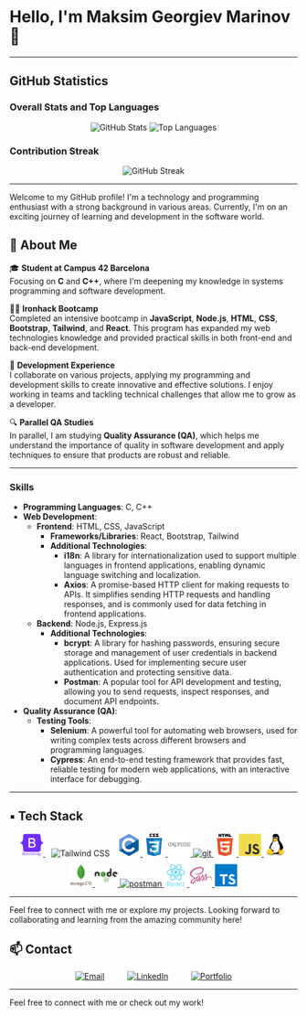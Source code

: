 # Hello, I'm Maksim Georgiev Marinov 👋

---

## GitHub Statistics   

### Overall Stats and Top Languages

<p align="center">
  <img src="https://github-readme-stats.vercel.app/api?username=mks1313&show_icons=true&hide_title=true&hide=prs&count_private=true&include_all_commits=true&bg_color=000000&text_color=ffffff&icon_color=00aaff&border_radius=10" alt="GitHub Stats" />
  <img src="https://github-readme-stats.vercel.app/api/top-langs/?username=mks1313&layout=compact&bg_color=000000&text_color=ffffff&border_radius=10" alt="Top Languages" />
</p>

### Contribution Streak

<p align="center">
  <img src="https://github-readme-streak-stats.herokuapp.com/?user=mks1313&background=000000&stroke=ffffff&ring=00aaff&fire=00aaff&currStreakNum=ffffff&currStreakLabel=00aaff&sideNums=ffffff&sideLabels=ffffff&dates=ffffff" alt="GitHub Streak" />
</p>

---

Welcome to my GitHub profile! I'm a technology and programming enthusiast with a strong background in various areas. Currently, I'm on an exciting journey of learning and development in the software world.

## 🚀 About Me

🎓 **Student at Campus 42 Barcelona**  
Focusing on **C** and **C++**, where I'm deepening my knowledge in systems programming and software development.

🧑‍💻 **Ironhack Bootcamp**  
Completed an intensive bootcamp in **JavaScript**, **Node.js**, **HTML**, **CSS**, **Bootstrap**, **Tailwind**, and **React**. This program has expanded my web technologies knowledge and provided practical skills in both front-end and back-end development.

🔧 **Development Experience**  
I collaborate on various projects, applying my programming and development skills to create innovative and effective solutions. I enjoy working in teams and tackling technical challenges that allow me to grow as a developer.

🔍 **Parallel QA Studies**  
In parallel, I am studying **Quality Assurance (QA)**, which helps me understand the importance of quality in software development and apply techniques to ensure that products are robust and reliable.

---

### Skills

- **Programming Languages**: C, C++
- **Web Development**:
  - **Frontend**: HTML, CSS, JavaScript
    - **Frameworks/Libraries**: React, Bootstrap, Tailwind
    - **Additional Technologies**:
      - **i18n**: A library for internationalization used to support multiple languages in frontend applications, enabling dynamic language switching and localization.
      - **Axios**: A promise-based HTTP client for making requests to APIs. It simplifies sending HTTP requests and handling responses, and is commonly used for data fetching in frontend applications.
  - **Backend**: Node.js, Express.js
    - **Additional Technologies**:
      - **bcrypt**: A library for hashing passwords, ensuring secure storage and management of user credentials in backend applications. Used for implementing secure user authentication and protecting sensitive data.
      - **Postman**: A popular tool for API development and testing, allowing you to send requests, inspect responses, and document API endpoints.
- **Quality Assurance (QA)**:
  - **Testing Tools**:
    - **Selenium**: A powerful tool for automating web browsers, used for writing complex tests across different browsers and programming languages.
    - **Cypress**: An end-to-end testing framework that provides fast, reliable testing for modern web applications, with an interactive interface for debugging.

---
## ▪ Tech Stack

<p align="center"> 
     <a href="https://getbootstrap.com" target="_blank" rel="noreferrer"> <img src="https://raw.githubusercontent.com/devicons/devicon/master/icons/bootstrap/bootstrap-plain-wordmark.svg" alt="bootstrap" width="40" height="40"/> </a> 
     <img style="margin: 10px" src="https://profilinator.rishav.dev/skills-assets/tailwindcss.svg" alt="Tailwind CSS" height="40"/>
     <a href="https://www.cprogramming.com/" target="_blank" rel="noreferrer"> <img src="https://raw.githubusercontent.com/devicons/devicon/master/icons/c/c-original.svg" alt="c" width="40" height="40"/> </a> <a href="https://www.w3schools.com/css/" target="_blank" rel="noreferrer"> <img src="https://raw.githubusercontent.com/devicons/devicon/master/icons/css3/css3-original-wordmark.svg" alt="css3" width="40" height="40"/> </a> <a href="https://expressjs.com" target="_blank" rel="noreferrer"> <img src="https://raw.githubusercontent.com/devicons/devicon/master/icons/express/express-original-wordmark.svg" alt="express" width="40" height="40"/> </a> 
  <a href="https://git-scm.com/" target="_blank" rel="noreferrer"> <img src="https://www.vectorlogo.zone/logos/git-scm/git-scm-icon.svg" alt="git" width="40" height="40"/> </a>
  <a href="https://www.w3.org/html/" target="_blank" rel="noreferrer"> <img src="https://raw.githubusercontent.com/devicons/devicon/master/icons/html5/html5-original-wordmark.svg" alt="html5" width="40" height="40"/> </a> 
  <a href="https://developer.mozilla.org/en-US/docs/Web/JavaScript" target="_blank" rel="noreferrer"> <img src="https://raw.githubusercontent.com/devicons/devicon/master/icons/javascript/javascript-original.svg" alt="javascript" width="40" height="40"/> </a> 
  <a href="https://www.linux.org/" target="_blank" rel="noreferrer"> <img src="https://raw.githubusercontent.com/devicons/devicon/master/icons/linux/linux-original.svg" alt="linux" width="40" height="40"/> </a> 
  <a href="https://www.mongodb.com/" target="_blank" rel="noreferrer"> <img src="https://raw.githubusercontent.com/devicons/devicon/master/icons/mongodb/mongodb-original-wordmark.svg" alt="mongodb" width="40" height="40"/> </a>
  <a href="https://nodejs.org" target="_blank" rel="noreferrer"> <img src="https://raw.githubusercontent.com/devicons/devicon/master/icons/nodejs/nodejs-original-wordmark.svg" alt="nodejs" width="40" height="40"/> </a> 
  <a href="https://postman.com" target="_blank" rel="noreferrer"> <img src="https://www.vectorlogo.zone/logos/getpostman/getpostman-icon.svg" alt="postman" width="40" height="40"/> </a> 
  <a href="https://reactjs.org/" target="_blank" rel="noreferrer"> <img src="https://raw.githubusercontent.com/devicons/devicon/master/icons/react/react-original-wordmark.svg" alt="react" width="40" height="40"/> </a>
  <a href="https://sass-lang.com" target="_blank" rel="noreferrer"> <img src="https://raw.githubusercontent.com/devicons/devicon/master/icons/sass/sass-original.svg" alt="sass" width="40" height="40"/> </a> 
  <a href="https://www.typescriptlang.org/" target="_blank" rel="noreferrer"> <img src="https://raw.githubusercontent.com/devicons/devicon/master/icons/typescript/typescript-original.svg" alt="typescript" width="40" height="40"/> </a> </p>
<div>



---

Feel free to connect with me or explore my projects. Looking forward to collaborating and learning from the amazing community here!

## 📫 Contact

<div style="display: flex; align-items: center; justify-content: center;">

  <a href="mailto:mg.marinov@gmx.es" style="margin: 0 20px;">
    <img src="https://upload.wikimedia.org/wikipedia/commons/4/4e/Mail_%28iOS%29.svg" width="40" alt="Email">
  </a>

  <a href="https://www.linkedin.com/in/mgmarinov/" style="margin: 0 20px;">
    <img src="https://upload.wikimedia.org/wikipedia/commons/c/ca/LinkedIn_logo_initials.png" width="40" alt="LinkedIn">
  </a>

  <a href="https://www.mgmarinov.com/portfolio" style="margin: 0 20px;">
    <img src="https://res.cloudinary.com/dnwyfbj7m/image/upload/v1724882231/portfolio.png" width="40" alt="Portfolio">
  </a>

</div>

---

Feel free to connect with me or check out my work!

